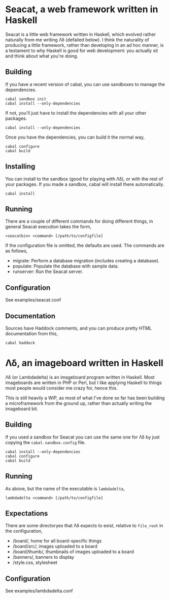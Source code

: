 Seacat, a web framework written in Haskell
==========================================

Seacat is a little web framework written in Haskell, which evolved
rather naturally from me writing Λδ (defailed below). I think the
naturality of producing a little framework, rather than developing in
an ad hoc manner, is a testament to why Haskell is good for web
development: you actually sit and think about what you're doing.

Building
--------

If you have a recent version of cabal, you can use sandboxes to manage
the dependencies.

    cabal sandbox init
    cabal install --only-dependencies

If not, you'll just have to install the dependencies with all your
other packages.

    cabal install --only-dependencies

Once you have the dependencies, you can build it the normal way,

    cabal configure
    cabal build

Installing
----------

You can install to the sandbox (good for playing with Λδ), or with the
rest of your packages. If you made a sandbox, cabal will install there
automatically.

    cabal install

Running
-------

There are a couple of different commands for doing different things,
in general Seacat execution takes the form,

    <seacatbin> <command> [/path/to/configfile]

If the configuration file is omitted, the defaults are used. The
commands are as follows,

 - migrate: Perform a database migration (includes creating a
            database).
 - populate: Populate the database with sample data.
 - runserver: Run the Seacat server.

Configuration
-------------

See examples/seacat.conf

Documentation
-------------

Sources have Haddock comments, and you can produce pretty HTML
documentation from this,

    cabal haddock

Λδ, an imageboard written in Haskell
====================================

Λδ (or Lambdadelta) is an imageboard program written in Haskell. Most
imageboards are written in PHP or Perl, but I like applying Haskell to
things most people would consider me crazy for, hence this.

This is still heavily a WIP, as most of what I've done so far has been
building a microframework from the ground up, rather than actually
writing the imageboard bit.

Building
--------

If you used a sandbox for Seacat you can use the same one for Λδ by
just copying the `cabal.sandbox.config` file.

    cabal install --only-dependencies
    cabal configure
    cabal build
 
Running
-------

As above, but the name of the executable is `lambdadelta`,

    lambdadelta <command> [/path/to/configfile]

Expectations
------------

There are some directoryes that Λδ expects to exist, relative to
`file_root` in the configuration,

 - /board/, home for all board-specific things
 - /board/src/, images uploaded to a board
 - /board/thumb/, thumbnails of images uploaded to a board
 - /banners/, banners to display
 - /style.css, stylesheet

Configuration
-------------

See examples/lambdadelta.conf
